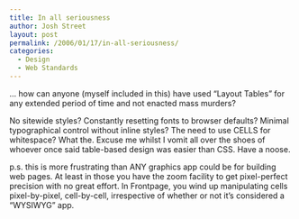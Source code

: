 ```yaml
---
title: In all seriousness
author: Josh Street
layout: post
permalink: /2006/01/17/in-all-seriousness/
categories:
  - Design
  - Web Standards
---
```

&#8230; how can anyone (myself included in this) have used &#8220;Layout Tables&#8221; for any extended period of time and not enacted mass murders?

No sitewide styles? Constantly resetting fonts to browser defaults? Minimal typographical control without inline styles? The need to use CELLS for whitespace? What the. Excuse me whilst I vomit all over the shoes of whoever once said table-based design was easier than CSS. Have a noose.

p.s. this is more frustrating than ANY graphics app could be for building web pages. At least in those you have the zoom facility to get pixel-perfect precision with no great effort. In Frontpage, you wind up manipulating cells pixel-by-pixel, cell-by-cell, irrespective of whether or not it&#8217;s considered a &#8220;WYSIWYG&#8221; app.